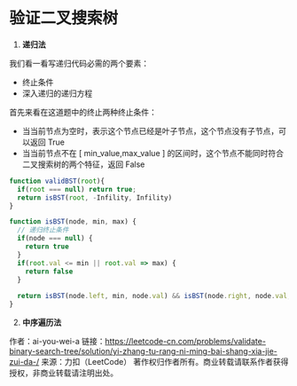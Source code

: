 #   验证二叉搜索树

1. **递归法**

我们看一看写递归代码必需的两个要素：

- 终止条件
- 深入递归的递归方程

首先来看在这道题中的终止两种终止条件：

- 当当前节点为空时，表示这个节点已经是叶子节点，这个节点没有子节点，可以返回 True
- 当当前节点不在 [ min_value,max_value ] 的区间时，这个节点不能同时符合二叉搜索树的两个特征，返回 False

```js
function validBST(root){
  if(root === null) return true;
  return isBST(root, -Infility, Infility)
}

function isBST(node, min, max) {
  // 递归终止条件
  if(node === null) {
    return true
  }
  if(root.val <= min || root.val => max) {
    return false
  }
  
  return isBST(node.left, min, node.val) && isBST(node.right, node.val, max)
}
```



2. **中序遍历法**



作者：ai-you-wei-a
链接：https://leetcode-cn.com/problems/validate-binary-search-tree/solution/yi-zhang-tu-rang-ni-ming-bai-shang-xia-jie-zui-da-/
来源：力扣（LeetCode）
著作权归作者所有。商业转载请联系作者获得授权，非商业转载请注明出处。